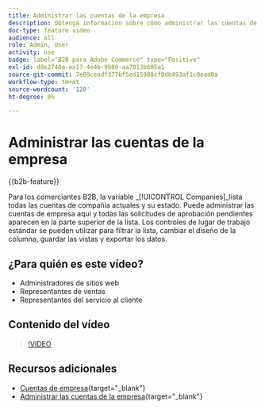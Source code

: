 ```yaml
---
title: Administrar las cuentas de la empresa
description: Obtenga información sobre cómo administrar las cuentas de empresa B2B, incluidas las solicitudes de aprobación pendientes.
doc-type: feature video
audience: all
role: Admin, User
activity: use
badge: label="B2B para Adobe Commerce" type="Positive"
exl-id: d8e2748e-ea17-4e4b-9b80-aa7013b605a1
source-git-commit: 7e09ceadf377bf5ed15988cf0db493af1c0ead0a
workflow-type: tm+mt
source-wordcount: '120'
ht-degree: 0%

---
```


# Administrar las cuentas de la empresa

{{b2b-feature}}

Para los comerciantes B2B, la variable _[!UICONTROL Companies]_lista todas las cuentas de compañía actuales y su estado. Puede administrar las cuentas de empresa aquí y todas las solicitudes de aprobación pendientes aparecen en la parte superior de la lista. Los controles de lugar de trabajo estándar se pueden utilizar para filtrar la lista, cambiar el diseño de la columna, guardar las vistas y exportar los datos.

## ¿Para quién es este vídeo?

- Administradores de sitios web
- Representantes de ventas
- Representantes del servicio al cliente

## Contenido del vídeo

>[!VIDEO](https://video.tv.adobe.com/v/344447?quality=12&learn=on)

## Recursos adicionales

- [Cuentas de empresa](https://experienceleague.adobe.com/docs/commerce-admin/b2b/companies/account-companies.html){target="_blank"}
- [Administrar las cuentas de la empresa](https://experienceleague.adobe.com/docs/commerce-admin/b2b/companies/account-company-manage.html){target="_blank"}
